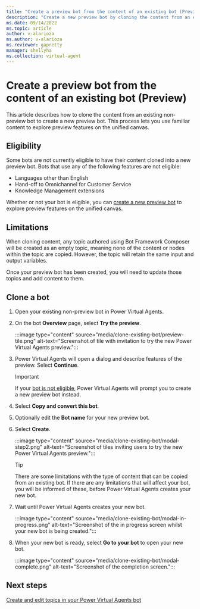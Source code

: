 ```yaml
---
title: "Create a preview bot from the content of an existing bot (Preview)"
description: "Create a new preview bot by cloning the content from an existing Power Virtual Agents bot."
ms.date: 09/14/2022
ms.topic: article
author: v-alarioza
ms.author: v-alarioza
ms.reviewer: gapretty
manager: shellyha
ms.collection: virtual-agent
---
```


# Create a preview bot from the content of an existing bot (Preview)

This article describes how to clone the content from an existing non-preview bot to create a new preview bot. This process lets you use familiar content to explore preview features on the unified canvas.

## Eligibility

Some bots are not currently eligible to have their content cloned into a new preview bot. Bots that use any of the following features are not eligible:

- Languages other than English
- Hand-off to Omnichannel for Customer Service
- Knowledge Management extensions

Whether or not your bot is eligible, you can [create a new preview bot](quickstart.md) to explore preview features on the unified canvas.

## Limitations

When cloning content, any topic authored using Bot Framework Composer will be created as an empty topic, meaning none of the content or nodes within the topic are copied. However, the topic will retain the same input and output variables.
  
Once your preview bot has been created, you will need to update those topics and add content to them.

## Clone a bot

1. Open your existing non-preview bot in Power Virtual Agents.

1. On the bot **Overview** page, select **Try the preview**.

   :::image type="content" source="media/clone-existing-bot/preview-tile.png" alt-text="Screenshot of tile with invitation to try the new Power Virtual Agents preview.":::

1. Power Virtual Agents will open a dialog and describe features of the preview. Select **Continue**.

   > [!IMPORTANT]
   > If your [bot is not eligible](#eligibility), Power Virtual Agents will prompt you to create a new preview bot instead.

1. Select **Copy and convert this bot**.

1. Optionally edit the **Bot name** for your new preview bot.

1. Select **Create**.

    :::image type="content" source="media/clone-existing-bot/modal-step2.png" alt-text="Screenshot of tiles inviting users to try the new Power Virtual Agents preview.":::

    > [!TIP]
    > There are some limitations with the type of content that can be copied from an existing bot. If there are any limitations that will affect your bot, you will be informed of these, before Power Virtual Agents creates your new bot.

1. Wait until Power Virtual Agents creates your new bot.

    :::image type="content" source="media/clone-existing-bot/modal-in-progress.png" alt-text="Screenshot of the in progress screen whilst your new bot is being created.":::

1. When your new bot is ready, select **Go to your bot** to open your new bot.

    :::image type="content" source="media/clone-existing-bot/modal-complete.png" alt-text="Screenshot of the completion screen.":::

## Next steps

[Create and edit topics in your Power Virtual Agents bot](authoring-create-edit-topics.md)

